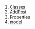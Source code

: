 1.  [Classes](./#classes)
2.  [AddPost](./AddPost-class.md)
3.  [Properties](./#properties)
4.  [model](./model.md)
